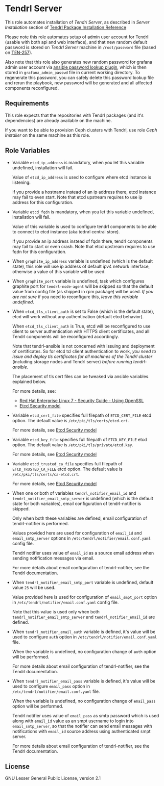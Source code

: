 Tendrl Server
=============

This role automates installation of *Tendrl Server*, as described in *Server
Installation* section of [Tendrl Package Installation
Reference](https://github.com/Tendrl/documentation/wiki/Tendrl-Package-Installation-Reference)

Please note this role automates setup of admin user account for Tendrl (usable
with both api and web interface), and that new random default password is
stored on *Tendrl Server* machine in `/root/password` file (based on
[TEN-257](https://tendrl.atlassian.net/browse/TEN-257)).

Also note that this role
also generates new random password for grafana admin user account
via [ansible password lookup
plugin](https://docs.ansible.com/ansible/latest/playbooks_lookups.html#the-password-lookup),
which is then stored in `grafana_admin_passwd` file in current working
directory. To regenerate this password, you can safely delete this password
lookup file and rerun the playbook, new password will be generated and all
affected components reconfigured.

Requirements
------------

This role expects that the repositories with Tendrl packages (and it's
dependencies) are already available on the machine.

If you want to be able to provision Ceph clusters with Tendrl, use role
*Ceph Installer* on the same machine as this role.

Role Variables
--------------

 *  Variable `etcd_ip_address` is mandatory, when you let this variable
    undefined, installation will fail.

    Value of `etcd_ip_address` is used to configure where etcd instance is
    listening.

    If you provide a hostname instead of an ip address there, etcd instance may
    fail to even start. Note that etcd upstream requires to use ip address for
    this configuration.

 *  Variable `etcd_fqdn` is mandatory, when you let this variable undefined,
    installation will fail.

    Value of this variable is used to configure tendrl components to be able
    to connect to etcd instance (aka tednrl central store).

    If you provide an ip address instead of fqdn there, tendrl components
    may fail to start or even crash. Note that etcd upstream requires to use
    fqdn for this configuration.

 *  When `graphite_ip_address` variable is undefined (which is the default
    state), this role will use ip address of default ipv4 network interface,
    otherwise a value of this variable will be used.

 *  When `graphite_port` variable is undefined, task which configures graphite
    port for `tendrl-node-agent` will be skipped so that the default value from
    config file (as shipped in rpm package) will be used. *If you are not sure*
    if you need to reconfigure this, *leave this variable undefined*.

 *  When `etcd_tls_client_auth` is set to False (which is the default state),
    etcd will work without any authentication (default etcd behavior).

    When `etcd_tls_client_auth` is True, etcd will be reconfigured to use
    client to server authentication with HTTPS client certificates, and all
    Tendrl components will be reconfigured accordingly.

    Note that tendrl-ansible is not concerned with issuing and deployment of
    certificates. So for etcd tcl client authentication to work, *you need to
    issue and deploy tls certificates for all machines of the Tendrl cluster*
    (including storage nodes and Tendrl server) *before running
    tendrl-ansible*.

    The placement of tls cert files can be tweaked via ansible variables
    explained below.

    For more details, see:

    * [Red Hat Enterprise Linux 7 - Security Guide - Using OpenSSL](https://access.redhat.com/documentation/en-us/red_hat_enterprise_linux/7/html/security_guide/sec-using_openssl)
    * [Etcd Security model](https://coreos.com/etcd/docs/latest/op-guide/security.html)

 *  Variable `etcd_cert_file` specifies full filepath of `ETCD_CERT_FILE` etcd
    option. The default value is `/etc/pki/tls/certs/etcd.crt`.

    For more details, see [Etcd Security
    model](https://coreos.com/etcd/docs/latest/op-guide/security.html)

 *  Variable `etcd_key_file` specifies full filepath of `ETCD_KEY_FILE` etcd
    option. The default value is `/etc/pki/tls/private/etcd.key`.

    For more details, see [Etcd Security
    model](https://coreos.com/etcd/docs/latest/op-guide/security.html)

 *  Variable `etcd_trusted_ca_file` specifies full filepath of
    `ETCD_TRUSTED_CA_FILE` etcd option. The default value is
    `/etc/pki/tls/certs/ca-etcd.crt`.

    For more details, see [Etcd Security
    model](https://coreos.com/etcd/docs/latest/op-guide/security.html)

 *  When one or both of variables `tendrl_notifier_email_id` and
    `tendrl_notifier_email_smtp_server` is undefined (which is
    the default state for both variables), email configuration of
    tendrl-notifier is skipped.

    Only when both these variables are defined, email configuration of
    tendrl-notifier is performed.

    Values provided here are used for configuration of `email_id` and
    `email_smtp_server` options in `/etc/tendrl/notifier/email.conf.yaml`
    config file.

    Tendrl notifier uses value of `email_id` as a source email address when
    sending notification messages via email.

    For more details about email configuration of tendrl-notifier, see the
    Tendrl documentation.

 *  When `tendrl_notifier_email_smtp_port` variable is undefined, default value
    `25` will be used.

    Value provided here is used for configuration of `email_smpt_port` option
    in `/etc/tendrl/notifier/email.conf.yaml` config file.

    Note that this value is used only when both
    `tendrl_notifier_email_smtp_server` and `tendrl_notifier_email_id` are
    defined.

 *  When `tendrl_notifier_email_auth` variable is defined, it's value will
    be used to configure `auth` option in
    `/etc/tendrl/notifier/email.conf.yaml` file.

    When the variable is undefined, no configuration change of `auth` option
    will be performed.

    For more details about email configuration of tendrl-notifier, see the
    Tendrl documentation.

 *  When `tendrl_notifier_email_pass` variable is defined, it's value will
    be used to configure `email_pass` option in
    `/etc/tendrl/notifier/email.conf.yaml` file.

    When the variable is undefined, no configuration change of `email_pass`
    option will be performed.

    Tendrl notifier uses value of `email_pass` as smtp password which is
    used along with `email_id` value as an smpt username to login into
    `email_smtp_server`, so that the notifier can send email messages with
    notifications with `email_id` source address using authenticated smpt
    server.

    For more details about email configuration of tendrl-notifier, see the
    Tendrl documentation.

License
-------

GNU Lesser General Public License, version 2.1
